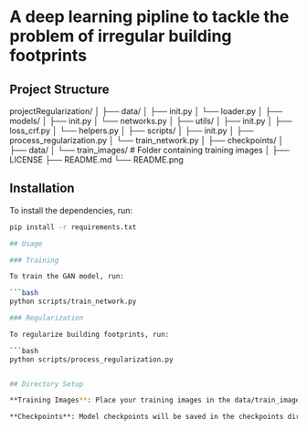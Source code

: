 # A deep learning pipline to tackle the problem of irregular building footprints

## Project Structure

projectRegularization/
│
├── data/
│ ├── init.py
│ └── loader.py
│
├── models/
│ ├── init.py
│ └── networks.py
│
├── utils/
│ ├── init.py
│ ├── loss_crf.py
│ └── helpers.py
│
├── scripts/
│ ├── init.py
│ ├── process_regularization.py
│ └── train_network.py
│
├── checkpoints/
│
├── data/
│ └── train_images/ # Folder containing training images
│
├── LICENSE
├── README.md
└── README.png

## Installation

To install the dependencies, run:

```bash
pip install -r requirements.txt

## Usage

### Training

To train the GAN model, run:

```bash
python scripts/train_network.py

### Regularization

To regularize building footprints, run:

```bash
python scripts/process_regularization.py


## Directory Setup

**Training Images**: Place your training images in the data/train_images directory.

**Checkpoints**: Model checkpoints will be saved in the checkpoints directory.


